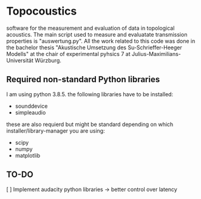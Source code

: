 # Topocoustics
software for the measurement and evaluation of data in topological acoustics. The main script used to measure and evaluatate transmission properties is "auswertung.py". All the work related to this code was done in the bachelor thesis "Akustische Umsetzung des Su-Schrieffer-Heeger Modells" at the chair of experimental pyhsics 7 at Julius-Maximilians-Universität Würzburg.

## Required non-standard Python libraries
I am using python 3.8.5. the following libraries have to be installed:
- sounddevice
- simpleaudio

these are also requierd but might be standard depending on 
which installer/library-manager you are using:
- scipy
- numpy
- matplotlib

## TO-DO
[ ] Implement audacity python libraries -> better control over latency
